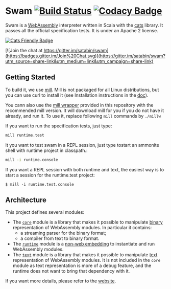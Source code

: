 # Swam [![Build Status](https://travis-ci.org/satabin/swam.svg?branch=master)](https://travis-ci.org/satabin/swam) [![Codacy Badge](https://api.codacy.com/project/badge/Grade/6cadb836067c4e4696c3c15ab9510a3a)](https://www.codacy.com/app/satabin/swam?utm_source=github.com&amp;utm_medium=referral&amp;utm_content=satabin/swam&amp;utm_campaign=Badge_Grade)

Swam is a [WebAssembly][1] interpreter written in Scala with the [cats][7] library. It passes all the official specification tests. It is under an Apache 2 license.

[![Cats Friendly Badge][6]][7]

[![Join the chat at https://gitter.im/satabin/swam](https://badges.gitter.im/Join%20Chat.svg)](https://gitter.im/satabin/swam?utm_source=share-link&utm_medium=link&utm_campaign=share-link)

## Getting Started

To build it, we use [mill](http://www.lihaoyi.com/mill/). Mill is not packaged for all Linux distributions, but you can use curl to install it (see Installation instructions in the [doc](http://www.lihaoyi.com/mill/)).

You cann also use the [mill wrapper](https://github.com/lefou/millw) provided in this repository with the recommended mill version. It will download mill for you if you do not have it already, and run it. To use it, replace following `mill` commands by `./millw`

If you want to run the specification tests, just type:

```sh
mill runtime.test
```

It you want to test swam in a REPL session, just type tostart an ammonite shell with runtime project in classpath.:

```sh
mill -i runtime.console
```

If you want a REPL session with both runtime and text, the easiest way is to start a session for the runtime.test project:

    $ mill -i runtime.test.console

## Architecture

This project defines several modules:
 - The [`core`](core/) module is a library that makes it possible to manipulate [binary][3] representation of WebAssembly modules. In particular it contains:
   - a streaming parser for the binary format;
   - a compiler from text to binary format.
 - The [`runtime`](runtime/) module is a [non-web embedding][4] to instantiate and run WebAssembly modules.
 - The [`text`](text/) module is a library that makes it possible to manipulate [text][2] representation of WebAssembly modules.
   It is not included in the `core` module as text representation is more of a debug feature, and the runtime does not want to bring
   that dependency with it.

If you want more details, please refer to the [website][website].

[1]: https://webassembly.org/
[2]: https://webassembly.org/docs/text-format/
[3]: https://webassembly.org/docs/binary-encoding/
[4]: https://webassembly.org/docs/non-web/
[6]: https://typelevel.org/cats/img/cats-badge-tiny.png
[7]: https://typelevel.org/cats
[website]: https://swam.gnieh.org
